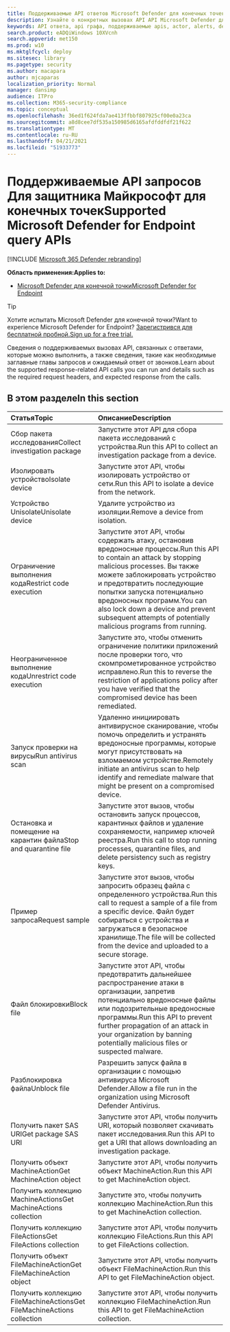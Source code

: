 ```yaml
---
title: Поддерживаемые API ответов Microsoft Defender для конечных точек
description: Узнайте о конкретных вызовах API API Microsoft Defender для конечной точки.
keywords: API ответа, api графа, поддерживаемые apis, actor, alerts, device, user, domain, ip, file
search.product: eADQiWindows 10XVcnh
search.appverid: met150
ms.prod: w10
ms.mktglfcycl: deploy
ms.sitesec: library
ms.pagetype: security
ms.author: macapara
author: mjcaparas
localization_priority: Normal
manager: dansimp
audience: ITPro
ms.collection: M365-security-compliance
ms.topic: conceptual
ms.openlocfilehash: 36ed1f624fda7ae413ffbbf807925cf00e0a23ca
ms.sourcegitcommit: a8d8cee7df535a150985d6165afdfddfdf21f622
ms.translationtype: MT
ms.contentlocale: ru-RU
ms.lasthandoff: 04/21/2021
ms.locfileid: "51933773"
---
```

# <a name="supported-microsoft-defender-for-endpoint-query-apis"></a><span data-ttu-id="e4e09-104">Поддерживаемые API запросов Для защитника Майкрософт для конечных точек</span><span class="sxs-lookup"><span data-stu-id="e4e09-104">Supported Microsoft Defender for Endpoint query APIs</span></span> 

[!INCLUDE [Microsoft 365 Defender rebranding](../../includes/microsoft-defender.md)]


<span data-ttu-id="e4e09-105">**Область применения:**</span><span class="sxs-lookup"><span data-stu-id="e4e09-105">**Applies to:**</span></span>
- [<span data-ttu-id="e4e09-106">Microsoft Defender для конечной точки</span><span class="sxs-lookup"><span data-stu-id="e4e09-106">Microsoft Defender for Endpoint</span></span>](https://go.microsoft.com/fwlink/p/?linkid=2154037)

> [!TIP]
> <span data-ttu-id="e4e09-107">Хотите испытать Microsoft Defender для конечной точки?</span><span class="sxs-lookup"><span data-stu-id="e4e09-107">Want to experience Microsoft Defender for Endpoint?</span></span> [<span data-ttu-id="e4e09-108">Зарегистрився для бесплатной пробной.</span><span class="sxs-lookup"><span data-stu-id="e4e09-108">Sign up for a free trial.</span></span>](https://www.microsoft.com/microsoft-365/windows/microsoft-defender-atp?ocid=docs-wdatp-supported-response-apis-abovefoldlink) 

<span data-ttu-id="e4e09-109">Сведения о поддерживаемых вызовах API, связанных с ответами, которые можно выполнить, а также сведения, такие как необходимые заглавные главы запросов и ожидаемый ответ от звонков.</span><span class="sxs-lookup"><span data-stu-id="e4e09-109">Learn about the supported response-related API calls you can run and details such as the required request headers, and expected response from the calls.</span></span>

## <a name="in-this-section"></a><span data-ttu-id="e4e09-110">В этом разделе</span><span class="sxs-lookup"><span data-stu-id="e4e09-110">In this section</span></span>
<span data-ttu-id="e4e09-111">Статья</span><span class="sxs-lookup"><span data-stu-id="e4e09-111">Topic</span></span> | <span data-ttu-id="e4e09-112">Описание</span><span class="sxs-lookup"><span data-stu-id="e4e09-112">Description</span></span>
:---|:---
<span data-ttu-id="e4e09-113">Сбор пакета исследования</span><span class="sxs-lookup"><span data-stu-id="e4e09-113">Collect investigation package</span></span> | <span data-ttu-id="e4e09-114">Запустите этот API для сбора пакета исследований с устройства.</span><span class="sxs-lookup"><span data-stu-id="e4e09-114">Run this API to collect an investigation package from a device.</span></span>
<span data-ttu-id="e4e09-115">Изолировать устройство</span><span class="sxs-lookup"><span data-stu-id="e4e09-115">Isolate device</span></span> | <span data-ttu-id="e4e09-116">Запустите этот API, чтобы изолировать устройство от сети.</span><span class="sxs-lookup"><span data-stu-id="e4e09-116">Run this API to isolate a device from the network.</span></span>
<span data-ttu-id="e4e09-117">Устройство Unisolate</span><span class="sxs-lookup"><span data-stu-id="e4e09-117">Unisolate device</span></span> | <span data-ttu-id="e4e09-118">Удалите устройство из изоляции.</span><span class="sxs-lookup"><span data-stu-id="e4e09-118">Remove a device from isolation.</span></span> 
<span data-ttu-id="e4e09-119">Ограничение выполнения кода</span><span class="sxs-lookup"><span data-stu-id="e4e09-119">Restrict code execution</span></span> | <span data-ttu-id="e4e09-120">Запустите этот API, чтобы содержать атаку, остановив вредоносные процессы.</span><span class="sxs-lookup"><span data-stu-id="e4e09-120">Run this API to contain an attack by stopping malicious processes.</span></span> <span data-ttu-id="e4e09-121">Вы также можете заблокировать устройство и предотвратить последующие попытки запуска потенциально вредоносных программ.</span><span class="sxs-lookup"><span data-stu-id="e4e09-121">You can also lock down a device and prevent subsequent attempts of potentially malicious programs from running.</span></span>
<span data-ttu-id="e4e09-122">Неограниченное выполнение кода</span><span class="sxs-lookup"><span data-stu-id="e4e09-122">Unrestrict code execution</span></span> | <span data-ttu-id="e4e09-123">Запустите это, чтобы отменить ограничение политики приложений после проверки того, что скомпрометированное устройство исправлено.</span><span class="sxs-lookup"><span data-stu-id="e4e09-123">Run this to reverse the restriction of applications policy after you have verified that the compromised device has been remediated.</span></span>
<span data-ttu-id="e4e09-124">Запуск проверки на вирусы</span><span class="sxs-lookup"><span data-stu-id="e4e09-124">Run antivirus scan</span></span> | <span data-ttu-id="e4e09-125">Удаленно инициировать антивирусное сканирование, чтобы помочь определить и устранять вредоносные программы, которые могут присутствовать на взломаемом устройстве.</span><span class="sxs-lookup"><span data-stu-id="e4e09-125">Remotely initiate an antivirus scan to help identify and remediate malware that might be present on a compromised device.</span></span>
<span data-ttu-id="e4e09-126">Остановка и помещение на карантин файла</span><span class="sxs-lookup"><span data-stu-id="e4e09-126">Stop and quarantine file</span></span> |  <span data-ttu-id="e4e09-127">Запустите этот вызов, чтобы остановить запуск процессов, карантиных файлов и удаление сохраняемости, например ключей реестра.</span><span class="sxs-lookup"><span data-stu-id="e4e09-127">Run this call to stop running processes, quarantine  files, and delete persistency such as registry keys.</span></span>
<span data-ttu-id="e4e09-128">Пример запроса</span><span class="sxs-lookup"><span data-stu-id="e4e09-128">Request sample</span></span> | <span data-ttu-id="e4e09-129">Запустите этот вызов, чтобы запросить образец файла с определенного устройства.</span><span class="sxs-lookup"><span data-stu-id="e4e09-129">Run this call to request a sample of a file from a specific device.</span></span> <span data-ttu-id="e4e09-130">Файл будет собираться с устройства и загружаться в безопасное хранилище.</span><span class="sxs-lookup"><span data-stu-id="e4e09-130">The file will be collected from the device and uploaded to a secure storage.</span></span>
<span data-ttu-id="e4e09-131">Файл блокировки</span><span class="sxs-lookup"><span data-stu-id="e4e09-131">Block file</span></span> | <span data-ttu-id="e4e09-132">Запустите этот API, чтобы предотвратить дальнейшее распространение атаки в организации, запретив потенциально вредоносные файлы или подозрительные вредоносные программы.</span><span class="sxs-lookup"><span data-stu-id="e4e09-132">Run this API to prevent further propagation of an attack in your organization by banning potentially malicious files or suspected malware.</span></span> 
<span data-ttu-id="e4e09-133">Разблокировка файла</span><span class="sxs-lookup"><span data-stu-id="e4e09-133">Unblock file</span></span> | <span data-ttu-id="e4e09-134">Разрешить запуск файла в организации с помощью антивируса Microsoft Defender.</span><span class="sxs-lookup"><span data-stu-id="e4e09-134">Allow a file run in the organization using Microsoft Defender Antivirus.</span></span>
<span data-ttu-id="e4e09-135">Получить пакет SAS URI</span><span class="sxs-lookup"><span data-stu-id="e4e09-135">Get package SAS URI</span></span> | <span data-ttu-id="e4e09-136">Запустите этот API, чтобы получить URI, который позволяет скачивать пакет исследования.</span><span class="sxs-lookup"><span data-stu-id="e4e09-136">Run this API to get a URI that allows downloading an investigation package.</span></span>
<span data-ttu-id="e4e09-137">Получить объект MachineAction</span><span class="sxs-lookup"><span data-stu-id="e4e09-137">Get MachineAction object</span></span> | <span data-ttu-id="e4e09-138">Запустите этот API, чтобы получить объект MachineAction.</span><span class="sxs-lookup"><span data-stu-id="e4e09-138">Run this API to get MachineAction object.</span></span>
<span data-ttu-id="e4e09-139">Получить коллекцию MachineActions</span><span class="sxs-lookup"><span data-stu-id="e4e09-139">Get MachineActions collection</span></span> | <span data-ttu-id="e4e09-140">Запустите это, чтобы получить коллекцию MachineAction.</span><span class="sxs-lookup"><span data-stu-id="e4e09-140">Run this to get MachineAction collection.</span></span>
<span data-ttu-id="e4e09-141">Получить коллекцию FileActions</span><span class="sxs-lookup"><span data-stu-id="e4e09-141">Get FileActions collection</span></span> | <span data-ttu-id="e4e09-142">Запустите этот API, чтобы получить коллекцию FileActions.</span><span class="sxs-lookup"><span data-stu-id="e4e09-142">Run this API to get FileActions collection.</span></span>
<span data-ttu-id="e4e09-143">Получить объект FileMachineAction</span><span class="sxs-lookup"><span data-stu-id="e4e09-143">Get FileMachineAction object</span></span> | <span data-ttu-id="e4e09-144">Запустите этот API, чтобы получить объект FileMachineAction.</span><span class="sxs-lookup"><span data-stu-id="e4e09-144">Run this API to get FileMachineAction object.</span></span>
<span data-ttu-id="e4e09-145">Получить коллекцию FileMachineActions</span><span class="sxs-lookup"><span data-stu-id="e4e09-145">Get FileMachineActions collection</span></span> | <span data-ttu-id="e4e09-146">Запустите этот API, чтобы получить коллекцию FileMachineAction.</span><span class="sxs-lookup"><span data-stu-id="e4e09-146">Run this API to get FileMachineAction collection.</span></span>
